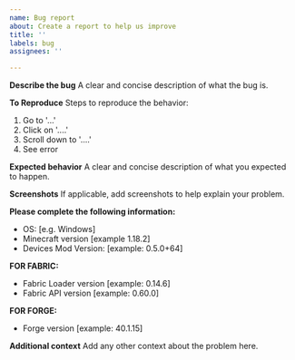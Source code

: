 ```yaml
---
name: Bug report
about: Create a report to help us improve
title: ''
labels: bug
assignees: ''

---
```


**Describe the bug**
A clear and concise description of what the bug is.

**To Reproduce**
Steps to reproduce the behavior:
1. Go to '...'
2. Click on '....'
3. Scroll down to '....'
4. See error

**Expected behavior**
A clear and concise description of what you expected to happen.

**Screenshots**
If applicable, add screenshots to help explain your problem.

**Please complete the following information:**
 - OS: [e.g. Windows]
 - Minecraft version [example 1.18.2]
 - Devices Mod Version: [example: 0.5.0+64]

**FOR FABRIC:**
 - Fabric Loader version [example: 0.14.6]
 - Fabric API version [example: 0.60.0]

**FOR FORGE:**
 - Forge version [example: 40.1.15]

**Additional context**
Add any other context about the problem here.
